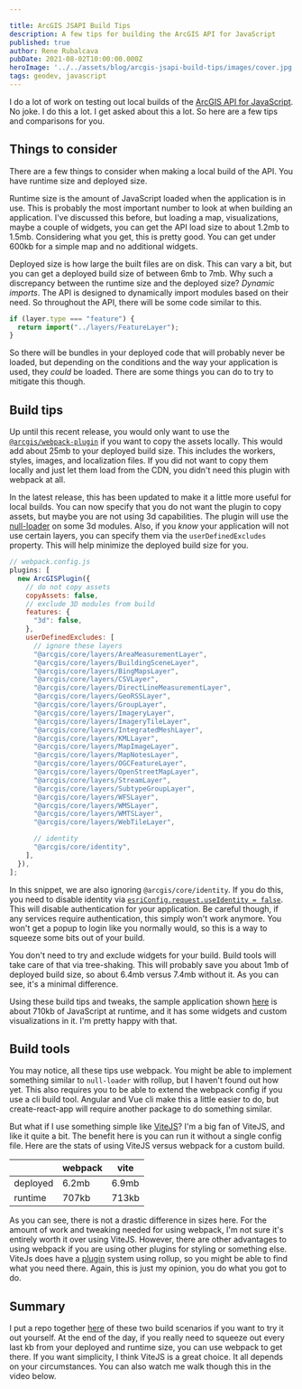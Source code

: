 ```yaml
---

title: ArcGIS JSAPI Build Tips
description: A few tips for building the ArcGIS API for JavaScript
published: true
author: Rene Rubalcava
pubDate: 2021-08-02T10:00:00.000Z
heroImage: '../../assets/blog/arcgis-jsapi-build-tips/images/cover.jpg'
tags: geodev, javascript
---
```


I do a lot of work on testing out local builds of the
[ArcGIS API for JavaScript](https://developers.arcgis.com/javascript/latest/).
No joke. I do this a lot. I get asked about this a lot. So here are a few tips
and comparisons for you.

## Things to consider

There are a few things to consider when making a local build of the API. You
have runtime size and deployed size.

Runtime size is the amount of JavaScript loaded when the application is in use.
This is probably the most important number to look at when building an
application. I've discussed this before, but loading a map, visualizations,
maybe a couple of widgets, you can get the API load size to about 1.2mb to
1.5mb. Considering what you get, this is pretty good. You can get under 600kb
for a simple map and no additional widgets.

Deployed size is how large the built files are on disk. This can vary a bit, but
you can get a deployed build size of between 6mb to 7mb. Why such a discrepancy
between the runtime size and the deployed size? _Dynamic imports_. The API is
designed to dynamically import modules based on their need. So throughout the
API, there will be some code similar to this.

```js
if (layer.type === "feature") {
  return import("../layers/FeatureLayer");
}
```

So there will be bundles in your deployed code that will probably never be
loaded, but depending on the conditions and the way your application is used,
they _could_ be loaded. There are some things you can do to try to mitigate this
though.

## Build tips

Up until this recent release, you would only want to use the
[`@arcgis/webpack-plugin`](https://github.com/Esri/arcgis-webpack-plugin) if you
want to copy the assets locally. This would add about 25mb to your deployed
build size. This includes the workers, styles, images, and localization files.
If you did not want to copy them locally and just let them load from the CDN,
you didn't need this plugin with webpack at all.

In the latest release, this has been updated to make it a little more useful for
local builds. You can now specify that you do not want the plugin to copy
assets, but maybe you are not using 3d capabilities. The plugin will use the
[null-loader](https://webpack.js.org/loaders/null-loader/) on some 3d modules.
Also, if you _know_ your application will not use certain layers, you can
specify them via the `userDefinedExcludes` property. This will help minimize the
deployed build size for you.

```js
// webpack.config.js
plugins: [
  new ArcGISPlugin({
    // do not copy assets
    copyAssets: false,
    // exclude 3D modules from build
    features: {
      "3d": false,
    },
    userDefinedExcludes: [
      // ignore these layers
      "@arcgis/core/layers/AreaMeasurementLayer",
      "@arcgis/core/layers/BuildingSceneLayer",
      "@arcgis/core/layers/BingMapsLayer",
      "@arcgis/core/layers/CSVLayer",
      "@arcgis/core/layers/DirectLineMeasurementLayer",
      "@arcgis/core/layers/GeoRSSLayer",
      "@arcgis/core/layers/GroupLayer",
      "@arcgis/core/layers/ImageryLayer",
      "@arcgis/core/layers/ImageryTileLayer",
      "@arcgis/core/layers/IntegratedMeshLayer",
      "@arcgis/core/layers/KMLLayer",
      "@arcgis/core/layers/MapImageLayer",
      "@arcgis/core/layers/MapNotesLayer",
      "@arcgis/core/layers/OGCFeatureLayer",
      "@arcgis/core/layers/OpenStreetMapLayer",
      "@arcgis/core/layers/StreamLayer",
      "@arcgis/core/layers/SubtypeGroupLayer",
      "@arcgis/core/layers/WFSLayer",
      "@arcgis/core/layers/WMSLayer",
      "@arcgis/core/layers/WMTSLayer",
      "@arcgis/core/layers/WebTileLayer",

      // identity
      "@arcgis/core/identity",
    ],
  }),
];
```

In this snippet, we are also ignoring `@arcgis/core/identity`. If you do this,
you need to disable identity via
[`esriConfig.request.useIdentity = false`](https://developers.arcgis.com/javascript/latest/api-reference/esri-config.html#request).
This will disable authentication for your application. Be careful though, if any
services require authentication, this simply won't work anymore. You won't get a
popup to login like you normally would, so this is a way to squeeze some bits
out of your build.

You don't need to try and exclude widgets for your build. Build tools will take
care of that via tree-shaking. This will probably save you about 1mb of deployed
build size, so about 6.4mb versus 7.4mb without it. As you can see, it's a
minimal difference.

Using these build tips and tweaks, the sample application shown
[here](https://github.com/Esri/jsapi-resources/tree/master/esm-samples/webpack)
is about 710kb of JavaScript at runtime, and it has some widgets and custom
visualizations in it. I'm pretty happy with that.

## Build tools

You may notice, all these tips use webpack. You might be able to implement
something similar to `null-loader` with rollup, but I haven't found out how yet.
This also requires you to be able to extend the webpack config if you use a cli
build tool. Angular and Vue cli make this a little easier to do, but
create-react-app will require another package to do something similar.

But what if I use something simple like [ViteJS](https://vitejs.dev/)? I'm a big
fan of ViteJS, and like it quite a bit. The benefit here is you can run it
without a single config file. Here are the stats of using ViteJS versus webpack
for a custom build.

|          | webpack | vite  |
| -------- | ------- | ----- |
| deployed | 6.2mb   | 6.9mb |
| runtime  | 707kb   | 713kb |

As you can see, there is not a drastic difference in sizes here. For the amount
of work and tweaking needed for using webpack, I'm not sure it's entirely worth
it over using ViteJS. However, there are other advantages to using webpack if
you are using other plugins for styling or something else. ViteJs does have a
[plugin](https://vitejs.dev/plugins/) system using rollup, so you might be able
to find what you need there. Again, this is just my opinion, you do what you got
to do.

## Summary

I put a repo together
[here](https://github.com/odoe/arcgis-js-build-experiments) of these two build
scenarios if you want to try it out yourself. At the end of the day, if you
really need to squeeze out every last kb from your deployed and runtime size,
you can use webpack to get there. If you want simplicity, I think ViteJS is a
great choice. It all depends on your circumstances. You can also watch me walk
though this in the video below.

<lite-youtube videoid="VmzjaGfBRyo"></lite-youtube>
